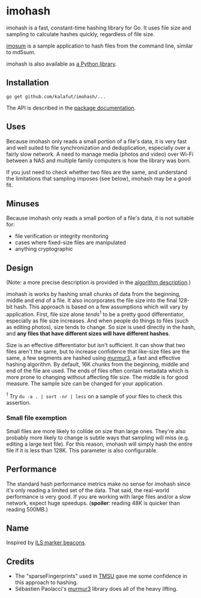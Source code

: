 # imohash

imohash is a fast, constant-time hashing library for Go. It uses file size and
sampling to calculate hashes quickly, regardless of file size.

[imosum](https://github.com/kalafut/imohash/blob/master/cmd/imosum/main.go) is
a sample application to hash files from the command line, similar to md5sum.

imohash is also available as [a Python library](https://github.com/kalafut/py-imohash).

## Installation

`go get github.com/kalafut/imohash/...`

The API is described in the [package documentation](https://godoc.org/github.com/kalafut/imohash).

## Uses

Because imohash only reads a small portion of a file's data, it is very fast and
well suited to file synchronization and deduplication, especially over a fairly
slow network. A need to manage media (photos and video) over Wi-Fi between a NAS
and multiple family computers is how the library was born.

If you just need to check whether two files are the same, and understand the
limitations that sampling imposes (see below), imohash may be a good fit.

## Minuses

Because imohash only reads a small portion of a file's data, it is not suitable
for:

- file verification or integrity monitoring
- cases where fixed-size files are manipulated
- anything cryptographic

## Design

(Note: a more precise description is provided in the
[algorithm description](https://github.com/kalafut/imohash/blob/master/algorithm.md).)

imohash is works by hashing small chunks of data from the beginning, middle and
end of a file. It also incorporates the file size into the final 128-bit hash.
This approach is based on a few assumptions which will vary by application.
First, file size alone *tends*<sup>1</sup> to be a pretty good differentiator, especially
as file size increases. And when people do things to files (such as editing
photos), size tends to change. So size is used directly in the hash, and **any
files that have different sizes will have different hashes**.

Size is an effective differentiator but isn't sufficient. It can show that two
files aren't the same, but to increase confidence that like-size files are the
same, a few segments are hashed using
[murmur3](https://en.wikipedia.org/wiki/MurmurHash), a fast and effective
hashing algorithm.  By default, 16K chunks from the beginning, middle and end of
the file are used.  The ends of files often contain metadata which is more prone
to changing without affecting file size. The middle is for good measure. The
sample size can be changed for your application.

<sup>1</sup> Try `du -a . | sort -nr | less` on a sample of your files to check this assertion.

### Small file exemption
Small files are more likely to collide on size than large ones. They're also
probably more likely to change is subtle ways that sampling will miss (e.g.
editing a large text file). For this reason, imohash will simply hash the entire
file if it is less than 128K. This parameter is also configurable.

## Performance
The standard hash performance metrics make no sense for imohash since it's only
reading a limited set of the data. That said, the real-world performance is
very good. If you are working with large files and/or a slow network,
expect huge speedups. (**spoiler**: reading 48K is quicker than reading 500MB.)

## Name
Inspired by [ILS marker beacons](https://en.wikipedia.org/wiki/Marker_beacon).

## Credits
* The "sparseFingerprints" used in [TMSU](https://github.com/oniony/TMSU) gave me
some confidence in this approach to hashing.
* Sébastien Paolacci's [murmur3](https://github.com/spaolacci/murmur3) library does
all of the heavy lifting.
